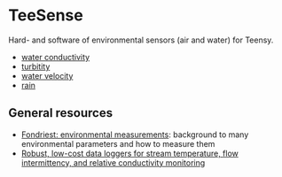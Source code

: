 # TeeSense

Hard- and software of environmental sensors (air and water) for Teensy.

- [water conductivity](conductivity/)
- [turbitity](turbitity/)
- [water velocity](velocity/)
- [rain](rain/)


## General resources

- [Fondriest: environmental
  measurements](https://www.fondriest.com/environmental-measurements/):
  background to many environmental parameters and how to measure them
- [Robust, low-cost data loggers for stream temperature, flow intermittency, and relative conductivity monitoring](https://agupubs.onlinelibrary.wiley.com/doi/pdf/10.1002/2013WR015158)

